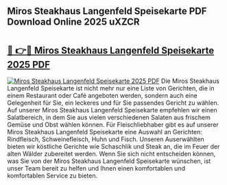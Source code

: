 ## Miros Steakhaus Langenfeld Speisekarte PDF Download Online 2025 uXZCR

# <h2><a href="http://gce44x5.nevu.top/?p=Miros+Steakhaus+Langenfeld+Speisekarte">🔗 👉🔴 Miros Steakhaus Langenfeld Speisekarte 2025 PDF</a></h2>

[![Miros Steakhaus Langenfeld Speisekarte 2025 PDF](https://i.imgur.com/dBaPXMq.png)](http://gce44x5.nevu.top/?p=Miros+Steakhaus+Langenfeld+Speisekarte)
Die Miros Steakhaus Langenfeld Speisekarte ist nicht mehr nur eine Liste von Gerichten, die in einem Restaurant oder Café angeboten werden, sondern auch eine Gelegenheit für Sie, ein leckeres und für Sie passendes Gericht zu wählen. Auf unserer Miros Steakhaus Langenfeld Speisekarte empfehlen wir einen Salatbereich, in dem Sie aus vielen verschiedenen Salaten aus frischem Gemüse und Obst wählen können. Für Fleischliebhaber gibt es auf unserer Miros Steakhaus Langenfeld Speisekarte eine Auswahl an Gerichten: Rindfleisch, Schweinefleisch, Huhn und Fisch. Unseren Auserwählten bieten wir köstliche Gerichte wie Schaschlik und Steak an, die im Feuer der alten Wälder zubereitet werden. Wenn Sie sich nicht entscheiden können, was Sie von der Miros Steakhaus Langenfeld Speisekarte wünschen, ist unser Team bereit zu helfen und Ihnen einen komfortablen und komfortablen Service zu bieten.
